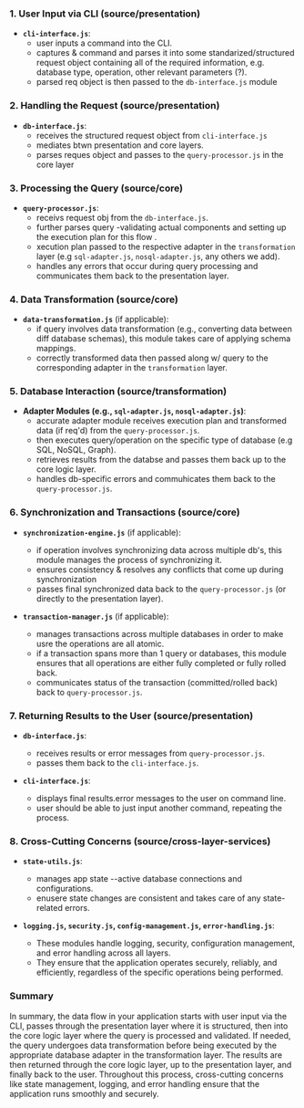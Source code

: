 ### **1. User Input via CLI (source/presentation)**

- **`cli-interface.js`**:
  - user inputs a command into the CLI.
  - captures & command and parses it into some standarized/structured request object containing all of the required information, e.g. database type, operation, other relevant parameters (?).
  - parsed req object is then passed to the `db-interface.js` module

### **2. Handling the Request (source/presentation)**

- **`db-interface.js`**:
  - receives the structured request object from `cli-interface.js`
  - mediates btwn presentation and core layers.
  - parses reques object and passes to the `query-processor.js` in the core layer

### **3. Processing the Query (source/core)**

- **`query-processor.js`**:
  - receivs request obj from the `db-interface.js`.
  - further parses query -validating actual components and setting up the execution plan for this flow .
  - xecution plan passed to the respective adapter in the `transformation` layer (e.g `sql-adapter.js`, `nosql-adapter.js`, any others we add).
  - handles any errors that occur during query processing and communicates them back to the presentation layer.

### **4. Data Transformation (source/core)**

- **`data-transformation.js`** (if applicable):
  - if query involves data transformation (e.g., converting data between diff database schemas), this module takes care of applying schema mappings.
  - correctly transformed data then passed along w/ query to the corresponding adapter in the `transformation` layer.

### **5. Database Interaction (source/transformation)**

- **Adapter Modules (e.g., `sql-adapter.js`, `nosql-adapter.js`)**:
  - accurate adapter module receives execution plan and transformed data (if req'd) from the `query-processor.js`.
  - then executes query/operation on the specific type of database (e.g SQL, NoSQL, Graph).
  - retrieves results from the databse and passes them back up to the core logic layer.
  - handles db-specific errors and commuhicates them back to the `query-processor.js`.

### **6. Synchronization and Transactions (source/core)**

- **`synchronization-engine.js`** (if applicable):
  - if operation involves synchronizing data across multiple db's, this module manages the process of synchronizing it.
  - ensures consistency & resolves any conflicts that come up during synchronization
  - passes final synchronized data back to the `query-processor.js` (or directly to the presentation layer).

- **`transaction-manager.js`** (if applicable):
  - manages transactions across multiple databases in order to make usre the operations are all atomic.
  - if a transaction spans more than 1 query or databases, this module ensures that all operations are either fully completed or fully rolled back.
  - communicates status of the transaction (committed/rolled back) back to `query-processor.js`.

### **7. Returning Results to the User (source/presentation)**

- **`db-interface.js`**:
  - receives results or error messages from `query-processor.js`.
  - passes them back to the `cli-interface.js`.

- **`cli-interface.js`**:
  - displays final results.error messages to the user on command line.
  - user should be able to just input another command, repeating the process.

### **8. Cross-Cutting Concerns (source/cross-layer-services)**

- **`state-utils.js`**:
  - manages app state --active database connections and configurations.
  - enusere state changes are consistent and takes care of any state-related errors.

- **`logging.js`, `security.js`, `config-management.js`, `error-handling.js`**:
  - These modules handle logging, security, configuration management, and error handling across all layers.
  - They ensure that the application operates securely, reliably, and efficiently, regardless of the specific operations being performed.

### **Summary**

In summary, the data flow in your application starts with user input via the CLI, passes through the presentation layer where it is structured, then into the core logic layer where the query is processed and validated. If needed, the query undergoes data transformation before being executed by the appropriate database adapter in the transformation layer. The results are then returned through the core logic layer, up to the presentation layer, and finally back to the user. Throughout this process, cross-cutting concerns like state management, logging, and error handling ensure that the application runs smoothly and securely.